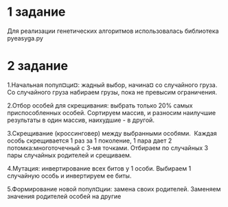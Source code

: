 
# 1 задание

Для реализации генетических алгоритмов использовалась библиотека pyeasyga.py

# 2 задание

1.Начальная попул¤ци¤: жадный выбор, начина¤ со случайного груза.
Со случайного груза набираем грузы, пока не превысим ограничения.

2.Отбор особей для скрещивания: выбрать только 20% самых приспособленных особей.
Сортируем массив, и разносим наилучшие результаты в один массив, наихудшие - в другой.

3.Скрещивание (кроссинговер) между выбранными особями.  Каждая особь скрещивается  1 раз за 1 поколение, 1 пара дает 2 потомка:многоточечный с 3-мя точками.
Отбираем по случайных 3 пары случайных родителей и срещиваем.

4.Мутация: инвертирование всех битов у 1 особи.
Выбираем 1 случайную особь и инвертируем ее биты.

5.Формирование новой попул¤ции: замена своих родителей.
Заменяем значения родителей особей на другие

